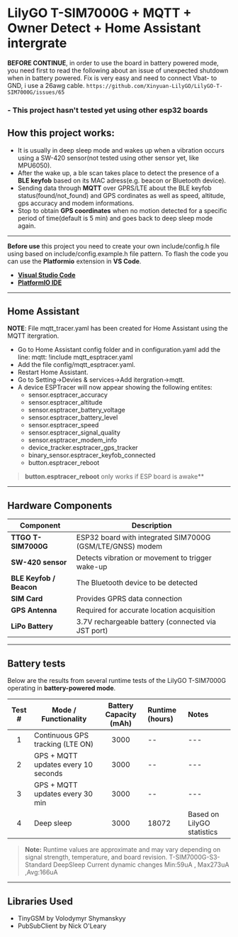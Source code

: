 # LilyGO T-SIM7000G + MQTT + Owner Detect + Home Assistant intergrate

**BEFORE CONTINUE**, in order to use the board in battery powered mode, you need first to read the following about an issue of unexpected shutdown when in battery powered.
Fix is very easy and need to connect Vbat- to GND, i use a 26awg cable.
`https://github.com/Xinyuan-LilyGO/LilyGO-T-SIM7000G/issues/65`

### - This project hasn't tested yet using other esp32 boards

## How this project works:
- It is usually in deep sleep mode and wakes up when a vibration occurs using a SW-420 sensor(not tested using other sensor yet, like MPU6050).
- After the wake up, a ble scan takes place to detect the presence of a **BLE keyfob** based on its MAC adress(e.g. beacon or Bluetooth device).
- Sending data through **MQTT** over GPRS/LTE about the BLE keyfob status(found/not_found) and GPS cordinates as well as speed, altitude, gps accuracy and modem informations.
- Stop to obtain **GPS coordinates** when no motion detected for a specific period of time(default is 5 min) and goes back to deep sleep mode again.

---

**Before use** this project you need to create your own include/config.h file using based on include/config.example.h file pattern. 
To flash the code you can use the **Platformio** extension in **VS Code**.

- **[Visual Studio Code](https://code.visualstudio.com/)**  
- **[PlatformIO IDE](https://platformio.org/install/ide?install=vscode)**

---

## Home Assistant 
**NOTE**: File mqtt_tracer.yaml has been created for Home Assistant using the MQTT itergration. 
- Go to Home Assistant config folder and in configuration.yaml add the line: mqtt: !include mqtt_esptracer.yaml
- Add the file config/mqtt_esptracer.yaml.
- Restart Home Assistant.
- Go to Setting->Devies & services->Add itergration->mqtt.
- A device ESPTracer will now appear showing the following entites: 
    - sensor.esptracer_accuracy
    - sensor.esptracer_altitude
    - sensor.esptracer_battery_voltage
    - sensor.esptracer_battery_level
    - sensor.esptracer_speed
    - sensor.esptracer_signal_quality
    - sensor.esptracer_modem_info
    - device_tracker.esptracer_gps_tracker
    - binary_sensor.esptracer_keyfob_connected
    - button.esptracer_reboot 

> **button.esptracer_reboot** only works if ESP board is awake**

---

## Hardware Components

| Component | Description |
|------------|-------------|
| **TTGO T-SIM7000G** | ESP32 board with integrated SIM7000G (GSM/LTE/GNSS) modem |
| **SW-420 sensor** | Detects vibration or movement to trigger wake-up |
| **BLE Keyfob / Beacon** | The Bluetooth device to be detected |
| **SIM Card** | Provides GPRS data connection |
| **GPS Antenna** | Required for accurate location acquisition |
| **LiPo Battery** | 3.7V rechargeable battery (connected via JST port) |

---

## Battery tests

Below are the results from several runtime tests of the LilyGO T-SIM7000G operating in **battery-powered mode**.

| Test # | Mode / Functionality | Battery Capacity (mAh) | Runtime (hours) | Notes |
|:------:|----------------------|:----------------------:|:----------------|:------|
| 1 | Continuous GPS tracking (LTE ON) | 3000 | -- | --- |
| 2 | GPS + MQTT updates every 10 seconds | 3000  |  -- | --- |
| 3 | GPS + MQTT updates every 30 min | 3000 | -- | --- |
| 4 | Deep sleep | 3000 | 18072 | Based on LilyGO statistics |

> **Note:** Runtime values are approximate and may vary depending on signal strength, temperature, and board revision.
> T-SIM7000G-S3-Standard DeepSleep Current dynamic changes Min:59uA , Max273uA ,Avg:166uA

---

## Libraries Used

- TinyGSM by Volodymyr Shymanskyy
- PubSubClient by Nick O'Leary

